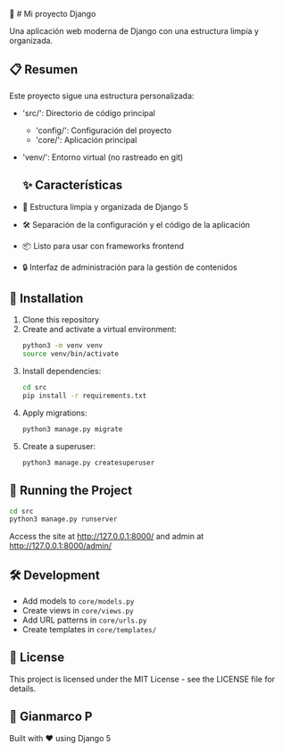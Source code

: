 🚀 # Mi proyecto Django

Una aplicación web moderna de Django con una estructura limpia y organizada.

## 📋 Resumen

Este proyecto sigue una estructura personalizada:
- 'src/': Directorio de código principal
  - 'config/': Configuración del proyecto
  - 'core/': Aplicación principal
- 'venv/': Entorno virtual (no rastreado en git)

   ## ✨ Características 

- 📱 Estructura limpia y organizada de Django 5
- 🛠️ Separación de la configuración y el código de la aplicación
- 📦 Listo para usar con frameworks frontend
- 🔒 Interfaz de administración para la gestión de contenidos

## 🔧 Installation

1. Clone this repository
2. Create and activate a virtual environment:
   ```bash
   python3 -m venv venv
   source venv/bin/activate
   ```
3. Install dependencies:
   ```bash
   cd src
   pip install -r requirements.txt
   ```
4. Apply migrations:
   ```bash
   python3 manage.py migrate
   ```
5. Create a superuser:
   ```bash
   python3 manage.py createsuperuser
   ```

## 🚀 Running the Project

```bash
cd src
python3 manage.py runserver
```

Access the site at http://127.0.0.1:8000/ and admin at http://127.0.0.1:8000/admin/

## 🛠️ Development

- Add models to `core/models.py`
- Create views in `core/views.py`
- Add URL patterns in `core/urls.py`
- Create templates in `core/templates/`

## 📝 License

This project is licensed under the MIT License - see the LICENSE file for details.

## 👤 Gianmarco P

Built with ❤️ using Django 5

